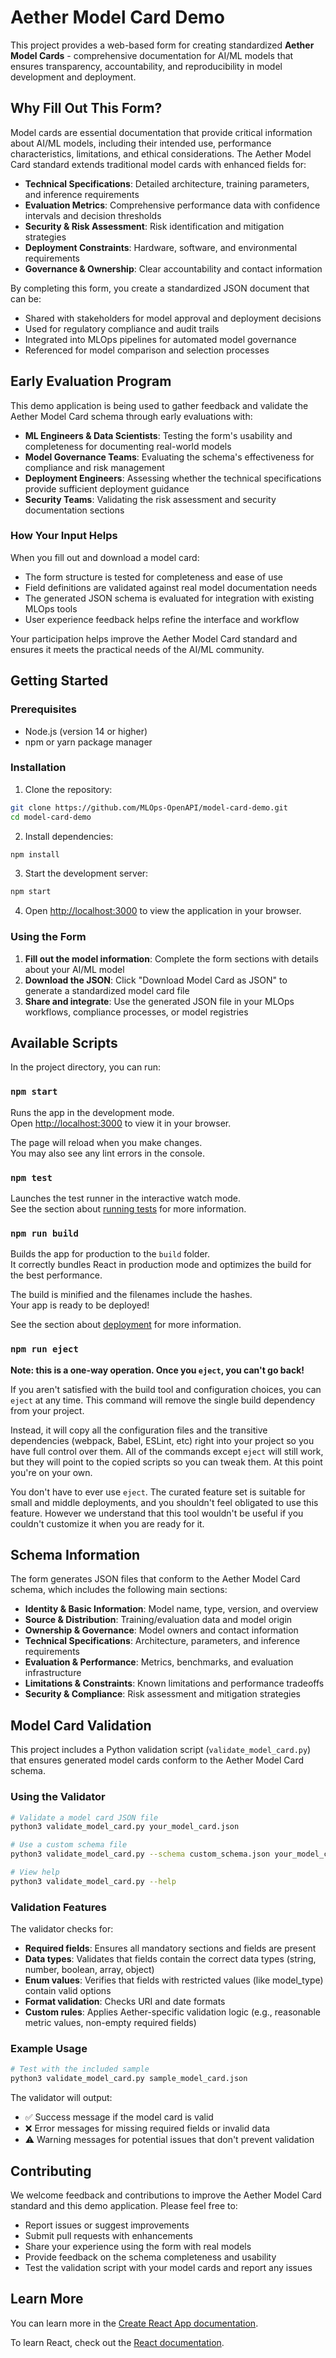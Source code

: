 # Aether Model Card Demo

This project provides a web-based form for creating standardized **Aether Model Cards** - comprehensive documentation for AI/ML models that ensures transparency, accountability, and reproducibility in model development and deployment.

## Why Fill Out This Form?

Model cards are essential documentation that provide critical information about AI/ML models, including their intended use, performance characteristics, limitations, and ethical considerations. The Aether Model Card standard extends traditional model cards with enhanced fields for:

- **Technical Specifications**: Detailed architecture, training parameters, and inference requirements
- **Evaluation Metrics**: Comprehensive performance data with confidence intervals and decision thresholds
- **Security & Risk Assessment**: Risk identification and mitigation strategies
- **Deployment Constraints**: Hardware, software, and environmental requirements
- **Governance & Ownership**: Clear accountability and contact information

By completing this form, you create a standardized JSON document that can be:
- Shared with stakeholders for model approval and deployment decisions
- Used for regulatory compliance and audit trails
- Integrated into MLOps pipelines for automated model governance
- Referenced for model comparison and selection processes

## Early Evaluation Program

This demo application is being used to gather feedback and validate the Aether Model Card schema through early evaluations with:

- **ML Engineers & Data Scientists**: Testing the form's usability and completeness for documenting real-world models
- **Model Governance Teams**: Evaluating the schema's effectiveness for compliance and risk management
- **Deployment Engineers**: Assessing whether the technical specifications provide sufficient deployment guidance
- **Security Teams**: Validating the risk assessment and security documentation sections

### How Your Input Helps

When you fill out and download a model card:
- The form structure is tested for completeness and ease of use
- Field definitions are validated against real model documentation needs
- The generated JSON schema is evaluated for integration with existing MLOps tools
- User experience feedback helps refine the interface and workflow

Your participation helps improve the Aether Model Card standard and ensures it meets the practical needs of the AI/ML community.

## Getting Started

### Prerequisites
- Node.js (version 14 or higher)
- npm or yarn package manager

### Installation

1. Clone the repository:
```bash
git clone https://github.com/MLOps-OpenAPI/model-card-demo.git
cd model-card-demo
```

2. Install dependencies:
```bash
npm install
```

3. Start the development server:
```bash
npm start
```

4. Open [http://localhost:3000](http://localhost:3000) to view the application in your browser.

### Using the Form

1. **Fill out the model information**: Complete the form sections with details about your AI/ML model
2. **Download the JSON**: Click "Download Model Card as JSON" to generate a standardized model card file
3. **Share and integrate**: Use the generated JSON file in your MLOps workflows, compliance processes, or model registries

## Available Scripts

In the project directory, you can run:

### `npm start`

Runs the app in the development mode.\
Open [http://localhost:3000](http://localhost:3000) to view it in your browser.

The page will reload when you make changes.\
You may also see any lint errors in the console.

### `npm test`

Launches the test runner in the interactive watch mode.\
See the section about [running tests](https://facebook.github.io/create-react-app/docs/running-tests) for more information.

### `npm run build`

Builds the app for production to the `build` folder.\
It correctly bundles React in production mode and optimizes the build for the best performance.

The build is minified and the filenames include the hashes.\
Your app is ready to be deployed!

See the section about [deployment](https://facebook.github.io/create-react-app/docs/deployment) for more information.

### `npm run eject`

**Note: this is a one-way operation. Once you `eject`, you can't go back!**

If you aren't satisfied with the build tool and configuration choices, you can `eject` at any time. This command will remove the single build dependency from your project.

Instead, it will copy all the configuration files and the transitive dependencies (webpack, Babel, ESLint, etc) right into your project so you have full control over them. All of the commands except `eject` will still work, but they will point to the copied scripts so you can tweak them. At this point you're on your own.

You don't have to ever use `eject`. The curated feature set is suitable for small and middle deployments, and you shouldn't feel obligated to use this feature. However we understand that this tool wouldn't be useful if you couldn't customize it when you are ready for it.

## Schema Information

The form generates JSON files that conform to the Aether Model Card schema, which includes the following main sections:

- **Identity & Basic Information**: Model name, type, version, and overview
- **Source & Distribution**: Training/evaluation data and model origin
- **Ownership & Governance**: Model owners and contact information
- **Technical Specifications**: Architecture, parameters, and inference requirements
- **Evaluation & Performance**: Metrics, benchmarks, and evaluation infrastructure
- **Limitations & Constraints**: Known limitations and performance tradeoffs
- **Security & Compliance**: Risk assessment and mitigation strategies

## Model Card Validation

This project includes a Python validation script (`validate_model_card.py`) that ensures generated model cards conform to the Aether Model Card schema.

### Using the Validator

```bash
# Validate a model card JSON file
python3 validate_model_card.py your_model_card.json

# Use a custom schema file
python3 validate_model_card.py --schema custom_schema.json your_model_card.json

# View help
python3 validate_model_card.py --help
```

### Validation Features

The validator checks for:
- **Required fields**: Ensures all mandatory sections and fields are present
- **Data types**: Validates that fields contain the correct data types (string, number, boolean, array, object)
- **Enum values**: Verifies that fields with restricted values (like model_type) contain valid options
- **Format validation**: Checks URI and date formats
- **Custom rules**: Applies Aether-specific validation logic (e.g., reasonable metric values, non-empty required fields)

### Example Usage

```bash
# Test with the included sample
python3 validate_model_card.py sample_model_card.json
```

The validator will output:
- ✅ Success message if the model card is valid
- ❌ Error messages for missing required fields or invalid data
- ⚠️ Warning messages for potential issues that don't prevent validation

## Contributing

We welcome feedback and contributions to improve the Aether Model Card standard and this demo application. Please feel free to:

- Report issues or suggest improvements
- Submit pull requests with enhancements
- Share your experience using the form with real models
- Provide feedback on the schema completeness and usability
- Test the validation script with your model cards and report any issues

## Learn More

You can learn more in the [Create React App documentation](https://facebook.github.io/create-react-app/docs/getting-started).

To learn React, check out the [React documentation](https://reactjs.org/).
